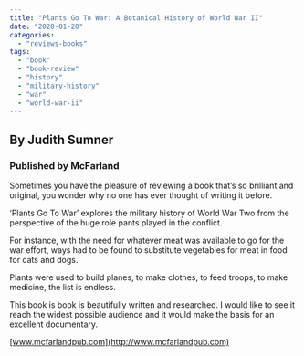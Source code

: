 ```yaml
---
title: "Plants Go To War: A Botanical History of World War II"
date: "2020-01-20"
categories: 
  - "reviews-books"
tags: 
  - "book"
  - "book-review"
  - "history"
  - "military-history"
  - "war"
  - "world-war-ii"
---
```


## By Judith Sumner

### Published by McFarland

Sometimes you have the pleasure of reviewing a book that’s so brilliant and original, you wonder why no one has ever thought of writing it before.

‘Plants Go To War’ explores the military history of World War Two from the perspective of the huge role pants played in the conflict.

For instance, with the need for whatever meat was available to go for the war effort, ways had to be found to substitute vegetables for meat in food for cats and dogs.

Plants were used to build planes, to make clothes, to feed troops, to make medicine, the list is endless.

This book is book is beautifully written and researched. I would like to see it reach the widest possible audience and it would make the basis for an excellent documentary.

[www.mcfarlandpub.com](http://www.mcfarlandpub.com)
